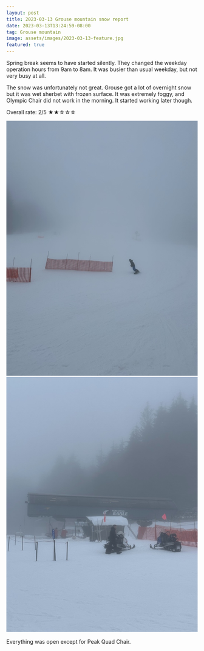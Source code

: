 ```yaml
---
layout: post
title: 2023-03-13 Grouse mountain snow report
date: 2023-03-13T13:24:59-08:00
tag: Grouse mountain
image: assets/images/2023-03-13-feature.jpg
featured: true
---
```

Spring break seems to have started silently. They changed the weekday operation hours from 9am to 8am. It was busier than usual weekday, but not very busy at all.

The snow was unfortunately not great. Grouse got a lot of overnight snow but it was wet sherbet with frozen surface. It was extremely foggy, and Olympic Chair did not work in the morning. It started working later though.

Overall rate: 2/5 ★★☆☆☆

![](/assets/images/2023-03-13-the-cut.jpg)
![](/assets/images/2023-03-13-screaming-eagle.jpg)

Everything was open except for Peak Quad Chair.
